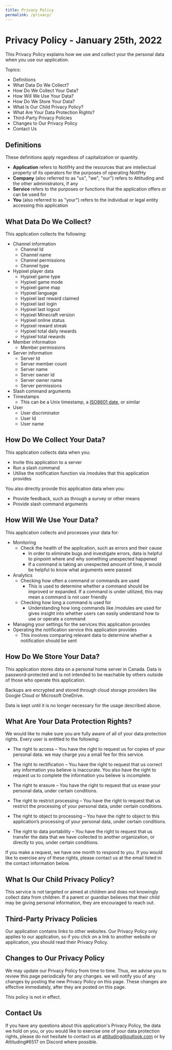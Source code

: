 ```yaml
---
title: Privacy Policy
permalink: /privacy/
---
```

# Privacy Policy - January 25th, 2022
This Privacy Policy explains how we use and collect your the personal data when you use our application.

Topics:
 - Definitions
 - What Data Do We Collect?
 - How Do We Collect Your Data?
 - How Will We Use Your Data?
 - How Do We Store Your Data?
 - What Is Our Child Privacy Policy?
 - What Are Your Data Protection Rights?
 - Third-Party Privacy Policies
 - Changes to Our Privacy Policy
 - Contact Us

## Definitions
These definitions apply regardless of capitalization or quantity.
 - **Application** refers to NotifHy and the resources that are intellectual property of its operators for the purposes of operating NotifHy
 - **Company** (also referred to as "us", "we", "our") refers to Attituding and the other administrators, if any
 - **Service** refers to the purposes or functions that the application offers or can be used for
 - **You** (also referred to as "your") refers to the individual or legal entity accessing this application

## What Data Do We Collect?
This application collects the following:
  - Channel information
    - Channel Id
    - Channel name
    - Channel permissions
    - Channel type
  - Hypixel player data
    - Hypixel game type
    - Hypixel game mode
    - Hypixel game map
    - Hypixel language
    - Hypixel last reward claimed
    - Hypixel last login
    - Hypixel last logout
    - Hypixel Minecraft version
    - Hypixel online status
    - Hypixel reward streak
    - Hypixel total daily rewards
    - Hypixel total rewards
  - Member information
    - Member permissions
  - Server information
    - Server Id
    - Server member count
    - Server name
    - Server owner Id
    - Server owner name
    - Server permissions
  - Slash command arguments
  - Timestamps
    - This can be a Unix timestamp, a [ISO8601 date](https://www.loc.gov/standards/datetime/iso-tc154-wg5_n0038_iso_wd_8601-1_2016-02-16.pdf "ISO8601 date"), or similar
  - User
    - User discriminator
    - User Id
    - User name

## How Do We Collect Your Data?
This application collects data when you:

 - Invite this application to a server
 - Run a slash command
 - Utilise the notification function via /modules that this application provides

You also directly provide this application data when you:
 - Provide feedback, such as through a survey or other means
 - Provide slash command arguments

## How Will We Use Your Data?
This application collects and processes your data for:

 - Monitoring
   - Check the health of the application, such as errors and their cause
     - In order to eliminate bugs and investigate errors, data is helpful to pinpoint where and why something unexpected happened
     - If a command is taking an unexpected amount of time, it would be helpful to know what arguments were passed
 - Analytics
   - Checking how often a command or commands are used
     - This is used to determine whether a command should be improved or expanded. If a command is under utilized, this may mean a command is not user friendly
   - Checking how long a command is used for
     - Understanding how long commands like /modules are used for gives insight into whether users can easily understand how to use or operate a command
 - Managing your settings for the services this application provides
 - Operating the notification service this application provides
   - This involves comparing relevant data to determine whether a notification should be sent

## How Do We Store Your Data?
This application stores data on a personal home server in Canada. Data is password-protected and is not intended to be reachable by others outside of those who operate this application.

Backups are encrypted and stored through cloud storage providers like Google Cloud or Microsoft OneDrive.

Data is kept until it is no longer necessary for the usage described above.

## What Are Your Data Protection Rights?
We would like to make sure you are fully aware of all of your data protection rights. Every user is entitled to the following:

 - The right to access – You have the right to request us for copies of your personal data. we may charge you a small fee for this service.

 - The right to rectification – You have the right to request that us correct any information you believe is inaccurate. You also have the right to request us to complete the information you believe is incomplete.

 - The right to erasure – You have the right to request that us erase your personal data, under certain conditions.

 - The right to restrict processing – You have the right to request that us restrict the processing of your personal data, under certain conditions.

 - The right to object to processing – You have the right to object to this application’s processing of your personal data, under certain conditions.

 - The right to data portability – You have the right to request that us transfer the data that we have collected to another organization, or directly to you, under certain conditions.

If you make a request, we have one month to respond to you. If you would like to exercise any of these rights, please contact us at the email listed in the contact information below.

## What Is Our Child Privacy Policy?
This service is not targeted or aimed at children and does not knowingly collect data from children. If a parent or guardian believes that their child may be giving personal information, they are encouraged to reach out.

## Third-Party Privacy Policies
Our application contains links to other websites. Our Privacy Policy only applies to our application, so if you click on a link to another website or application, you should read their Privacy Policy.

## Changes to Our Privacy Policy
We may update our Privacy Policy from time to time. Thus, we advise you to review this page periodically for any changes. we will notify you of any changes by posting the new Privacy Policy on this page. These changes are effective immediately, after they are posted on this page.

This policy is not in effect.

## Contact Us
If you have any questions about this application's Privacy Policy, the data we hold on you, or you would like to exercise one of your data protection rights, please do not hesitate to contact us at attituding@outlook.com or by Attituding#6517 on Discord where possible.